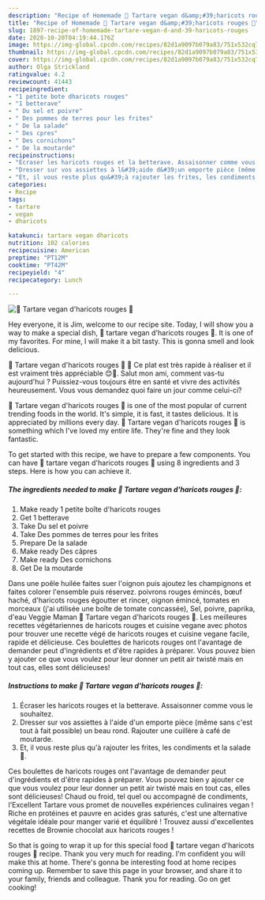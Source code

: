 ```yaml
---
description: "Recipe of Homemade 🌱 Tartare vegan d&amp;#39;haricots rouges 🌱"
title: "Recipe of Homemade 🌱 Tartare vegan d&amp;#39;haricots rouges 🌱"
slug: 1897-recipe-of-homemade-tartare-vegan-d-and-39-haricots-rouges
date: 2020-10-20T04:19:44.176Z
image: https://img-global.cpcdn.com/recipes/82d1a9097b079a83/751x532cq70/🌱-tartare-vegan-dharicots-rouges-🌱-photo-principale-de-la-recette.jpg
thumbnail: https://img-global.cpcdn.com/recipes/82d1a9097b079a83/751x532cq70/🌱-tartare-vegan-dharicots-rouges-🌱-photo-principale-de-la-recette.jpg
cover: https://img-global.cpcdn.com/recipes/82d1a9097b079a83/751x532cq70/🌱-tartare-vegan-dharicots-rouges-🌱-photo-principale-de-la-recette.jpg
author: Olga Strickland
ratingvalue: 4.2
reviewcount: 41443
recipeingredient:
- "1 petite bote dharicots rouges"
- "1 betterave"
- " Du sel et poivre"
- " Des pommes de terres pour les frites"
- " De la salade"
- " Des cpres"
- " Des cornichons"
- " De la moutarde"
recipeinstructions:
- "Écraser les haricots rouges et la betterave. Assaisonner comme vous le souhaitez."
- "Dresser sur vos assiettes à l&#39;aide d&#39;un emporte pièce (même sans c&#39;est tout à fait possible) un beau rond. Rajouter une cuillère à café de moutarde."
- "Et, il vous reste plus qu&#39;à rajouter les frites, les condiments et la salade 🥗."
categories:
- Recipe
tags:
- tartare
- vegan
- dharicots

katakunci: tartare vegan dharicots 
nutrition: 102 calories
recipecuisine: American
preptime: "PT12M"
cooktime: "PT42M"
recipeyield: "4"
recipecategory: Lunch

---
```



![🌱 Tartare vegan d&#39;haricots rouges 🌱](https://img-global.cpcdn.com/recipes/82d1a9097b079a83/751x532cq70/🌱-tartare-vegan-dharicots-rouges-🌱-photo-principale-de-la-recette.jpg)

Hey everyone, it is Jim, welcome to our recipe site. Today, I will show you a way to make a special dish, 🌱 tartare vegan d&#39;haricots rouges 🌱. It is one of my favorites. For mine, I will make it a bit tasty. This is gonna smell and look delicious.

🌱 Tartare vegan d&#39;haricots rouges 🌱 🌱 Ce plat est très rapide à réaliser et il est vraiment très appréciable 😊🌱. Salut mon ami, comment vas-tu aujourd&#39;hui ? Puissiez-vous toujours être en santé et vivre des activités heureusement. Vous vous demandez quoi faire un jour comme celui-ci?

🌱 Tartare vegan d&#39;haricots rouges 🌱 is one of the most popular of current trending foods in the world. It's simple, it is fast, it tastes delicious. It is appreciated by millions every day. 🌱 Tartare vegan d&#39;haricots rouges 🌱 is something which I've loved my entire life. They're fine and they look fantastic.


To get started with this recipe, we have to prepare a few components. You can have 🌱 tartare vegan d&#39;haricots rouges 🌱 using 8 ingredients and 3 steps. Here is how you can achieve it.

<!--inarticleads1-->

##### The ingredients needed to make 🌱 Tartare vegan d&#39;haricots rouges 🌱:

1. Make ready 1 petite boîte d&#39;haricots rouges
1. Get 1 betterave
1. Take  Du sel et poivre
1. Take  Des pommes de terres pour les frites
1. Prepare  De la salade
1. Make ready  Des câpres
1. Make ready  Des cornichons
1. Get  De la moutarde


Dans une poêle huilée faites suer l&#39;oignon puis ajoutez les champignons et faites colorer l&#39;ensemble puis réservez. poivrons rouges émincés, bœuf haché, d&#39;haricots rouges égoutter et rincer, oignon émincé, tomates en morceaux (j&#39;ai utilisée une boîte de tomate concassée), Sel, poivre, paprika, d&#39;eau Veggie Maman 🌱 Tartare vegan d&#39;haricots rouges 🌱. Les meilleures recettes végétariennes de haricots rouges et cuisine vegane avec photos pour trouver une recette végé de haricots rouges et cuisine vegane facile, rapide et délicieuse. Ces boulettes de haricots rouges ont l&#39;avantage de demander peut d&#39;ingrédients et d&#39;être rapides à préparer. Vous pouvez bien y ajouter ce que vous voulez pour leur donner un petit air twisté mais en tout cas, elles sont délicieuses! 

<!--inarticleads2-->

##### Instructions to make 🌱 Tartare vegan d&#39;haricots rouges 🌱:

1. Écraser les haricots rouges et la betterave. Assaisonner comme vous le souhaitez.
1. Dresser sur vos assiettes à l&#39;aide d&#39;un emporte pièce (même sans c&#39;est tout à fait possible) un beau rond. Rajouter une cuillère à café de moutarde.
1. Et, il vous reste plus qu&#39;à rajouter les frites, les condiments et la salade 🥗.


Ces boulettes de haricots rouges ont l&#39;avantage de demander peut d&#39;ingrédients et d&#39;être rapides à préparer. Vous pouvez bien y ajouter ce que vous voulez pour leur donner un petit air twisté mais en tout cas, elles sont délicieuses! Chaud ou froid, tel quel ou accompagné de condiments, l&#39;Excellent Tartare vous promet de nouvelles expériences culinaires vegan ! Riche en protéines et pauvre en acides gras saturés, c&#39;est une alternative végétale idéale pour manger varié et équilibré ! Trouvez aussi d&#39;excellentes recettes de Brownie chocolat aux haricots rouges ! 

So that is going to wrap it up for this special food 🌱 tartare vegan d&#39;haricots rouges 🌱 recipe. Thank you very much for reading. I'm confident you will make this at home. There's gonna be interesting food at home recipes coming up. Remember to save this page in your browser, and share it to your family, friends and colleague. Thank you for reading. Go on get cooking!
